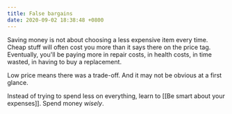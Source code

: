 ```yaml
---
title: False bargains
date: 2020-09-02 18:38:48 +0800
---
```


Saving money is not about choosing a less expensive item every time. Cheap stuff will often cost you more than it says there on the price tag. Eventually, you'll be paying more in repair costs, in health costs, in time wasted, in having to buy a replacement.

Low price means there was a trade-off. And it may not be obvious at a first glance.

Instead of trying to spend less on everything, learn to [[Be smart about your expenses]]. Spend money *wisely*.